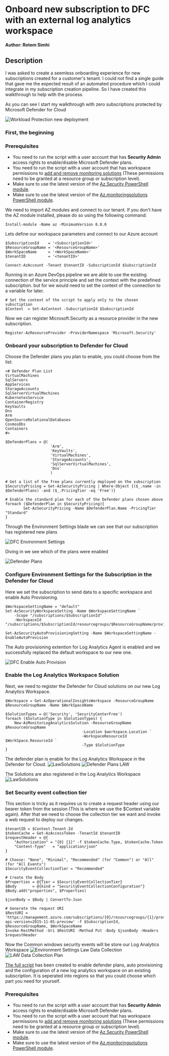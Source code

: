 # Onboard new subscription to DFC with an external log analytics workspace

**Author: Rotem Simhi**

## Description

I was asked to create a seemless onboarding experience for new subscriptions created for a customer's tenant. I could not find a single guide that gave me the expected result of an automated procedure which I could integrate in my subscription creation pipeline. So I have created this walkthrough to help with the process.

As you can see I start my walkthrough with zero subscriptions protected by Microsoft Defender for Cloud

![Workload Protection new deployment](./Screenshots/NewDeployment.jpg)

### First, the beginning 


### Prerequisites

- You need to run the script with a user account that has **Security Admin** access rights to enable/disable Microsoft Defender plans.
- You need to run the script with a user account that has workspace permissions to [add and remove monitoring solutions](https://docs.microsoft.com/en-us/azure/azure-monitor/logs/manage-access?tabs=portal#azure-rbac) (These permissions need to be granted at a resource group or subscription level).
- Make sure to use the latest version of the [Az.Security PowerShell module](https://docs.microsoft.com/powershell/module/az.security).
- Make sure to use the latest version of the [Az.monitoringsolutions PowerShell module](https://docs.microsoft.com/powershell/module/az.monitoringsolutions).


We need to import AZ modules and connect to our tenant. If you don't have the AZ module installed, please do so using the following command:

```
Install-module -Name az -MinimumVersion 8.0.0
```


Lets define our workspace parameters and connect to our Azure account

```
$SubscriptionId    = '<SubscriptionId>'
$ResourceGroupName = '<ResourceGroupName>'
$WorkSpaceName     = '<WorkSpaceName>'
$tenantID          = '<tenantID>'

Connect-AzAccount -Tenant $tenantID -SubscriptionId $SubscriptionId
```


Running in an Azure DevOps pipeline we are able to use the existing connection of the service principle and set the context with the predefined subscription. but for we would need to set the context of the connection to a variable for later.

```
# Set the context of the script to apply only to the chosen subsctiption
$Context  = Set-AzContext -SubscriptionId $SubscriptionId
```


Now we can register Microsoft.Security as a resource provider in the new subscription.

```
Register-AzResourceProvider -ProviderNamespace 'Microsoft.Security'

```


### Onboard your subscription to Defender for Cloud

Choose the Defender plans you plan to enable, you could choose from the list:

```
<# Defender Plan List
VirtualMachines              
SqlServers                   
AppServices                  
StorageAccounts              
SqlServerVirtualMachines     
KubernetesService            
ContainerRegistry            
KeyVaults                    
Dns                          
Arm                          
OpenSourceRelationalDatabases
CosmosDbs                    
Containers
#>

$DefenderPlans = @(
                    'Arm',
                    'KeyVaults', 
                    'VirtualMachines', 
                    'StorageAccounts', 
                    'SqlServerVirtualMachines', 
                    'Dns'
                    )

# Get a list of the free plans currently deployed on the subscription
$SecurityPricing = Get-AzSecurityPricing | Where-Object {($_.name -in $DefenderPlans) -and ($_.PricingTier -eq 'Free')}

# Enable the standard plan for each of the Defender plans chosen above
foreach ($DefenderPlan in $SecurityPricing){
        Set-AzSecurityPricing -Name $DefenderPlan.Name -PricingTier "Standard" 
}

```

Through the Environment Settings blade we can see that our subscription has registered new plans

![DFC Environment Settings](./Screenshots/EnvironmentSettings.jpg)

Diving in we see which of the plans were enabled

![Defender Plans](./Screenshots/DefenderPlans.jpg)


### Configure Environment Settings for the Subscription in the Defender for Cloud
Here we set the subscription to send data to a specific workspace and enable Auto Provisioning.

```
$WorkspaceSettingName = "default"
Set-AzSecurityWorkspaceSetting -Name $WorkspaceSettingName `
    -Scope "/subscriptions/$SubscriptionId" `
    -WorkspaceId "/subscriptions/$SubscriptionId/resourcegroups/$ResourceGroupName/providers/microsoft.operationalinsights/workspaces/$WorkSpaceName"

Set-AzSecurityAutoProvisioningSetting -Name $WorkspaceSettingName -EnableAutoProvision
```

The Auto provisioning extention for Log Analytics Agent is enabled and we successfully replaced the default workspace to our new one.

![DFC Enable Auto Provision](./Screenshots/EnableAutoProvision.jpg)


### Enable the Log Analytics Workspace Solution
Next, we need to register the Defender for Cloud solutions on our new Log Analytics Workspace.

```
$Workspace = Get-AzOperationalInsightsWorkspace -ResourceGroupName $ResourceGroupName -Name $WorkSpaceName

$SolutionTypes = @('Security', 'SecurityCenterFree')
foreach ($SolutionType in $SolutionTypes) {
    New-AzMonitorLogAnalyticsSolution -ResourceGroupName $ResourceGroupName `
                                  -Location $workspace.Location `
                                  -WorkspaceResourceId $WorkSpace.ResourceId `
                                  -Type $SolutionType
}
```
The defender plan is enable for the Log Analytics Workspace in the Defender for Cloud.
![LawSolutions](./Screenshots/EnvironmentSettingsLaw.jpg)
![Defender Plans LAW](./Screenshots/DefenderPlansLAW.jpg)

The Solutions are also registered in the Log Analytics Workspace
![LawSolutions](./Screenshots/LawSolutions.jpg)



### Set Security event collection tier
This section is tricky as it requires us to create a request header using our bearer token from the session (This is where we use the $Context variable again).
After that we need to choose the collection tier we want and invoke a web request to deploy our changes.

```
$tenantID = $Context.Tenant.Id
$tokenCache = Get-AzAccessToken -TenantId $tenantID
$requestHeader = @{
    "Authorization" = "{0} {1}" -f $tokenCache.Type, $tokenCache.Token
    "Content-Type"   = "application/json"
}

# Choose: "None", "Minimal", "Recommended" (for "Common") or "All" (for "All Events")
$SecurityEventCollectionTier = "Recommended"

# Create the Body
$Properties = @{Tier = $SecurityEventCollectionTier}
$Body       = @{kind = "SecurityEventCollectionConfiguration"}
$Body.add("properties", $Properties)

$jsonBody = $Body | ConvertTo-Json

# Generate the request URI
$RestURI = 'https://management.azure.com/subscriptions/{0}/resourcegroups/{1}/providers/Microsoft.OperationalInsights/Workspaces/{2}/datasources/SecurityEventCollectionConfiguration?api-version=2015-11-01-preview' -f $SubscriptionId, $ResourceGroupName, $WorkSpaceName
Invoke-RestMethod -Uri $RestURI -Method Put -Body $jsonBody -Headers $requestHeader
```

Now the Common windows security events will be store our Log Analytics Workspace
![Environment Settings Law Data Collection](./Screenshots/EnvironmentSettingsLawDataCollection.jpg)
![LAW Data Collection Plan](./Screenshots/LawDataCollectionPlan.jpg)



[The full script](./New-AzDefenderforCloudSubscription.ps1) has been created to enable defender plans, auto provisioning and the configuration of a new log analytics workspace on an existing subscription. It is seperated into regions so that you could choose which part you need for yourself.

### Prerequisites

- You need to run the script with a user account that has **Security Admin** access rights to enable/disable Microsoft Defender plans.
- You need to run the script with a user account that has workspace permissions to [add and remove monitoring solutions](https://docs.microsoft.com/en-us/azure/azure-monitor/logs/manage-access?tabs=portal#azure-rbac) (These permissions need to be granted at a resource group or subscription level).
- Make sure to use the latest version of the [Az.Security PowerShell module](https://docs.microsoft.com/powershell/module/az.security).
- Make sure to use the latest version of the [Az.monitoringsolutions PowerShell module](https://docs.microsoft.com/powershell/module/az.monitoringsolutions).
